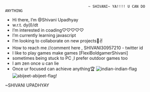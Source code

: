                                           ~ SHIVANI~ YA!!!! U CAN DO ANYTHING 
-  Hi there, I’m @Shivani Upadhyay
-  w.r.t. dy(I)/dt 
-  I’m interested in coading♡♡♡♡♡
-  I’m currently learning javascript
-  I’m looking to collaborate on new projects🐾✌
-  How to reach me //comment here , SHIVANI30957210 - twitter id
-  I like to play games make games [FlexiBoldgamerShivani]
-  sometimes being stuck to PC ,I prefer outdoor games too 
-  I am zen once u can lie
-  Once ur focused can achieve anything🏆
![indian-indian-flag](https://user-images.githubusercontent.com/76774000/228611290-1f658a01-3919-4c9e-a17d-8edfaf2935e4.gif)
![abijeet-abijeet-flag](https://user-images.githubusercontent.com/76774000/228611570-e8e6ea03-c219-4ecb-b9f4-bc739f05e3e2.gif)!

~SHIVANI UPADHYAY
